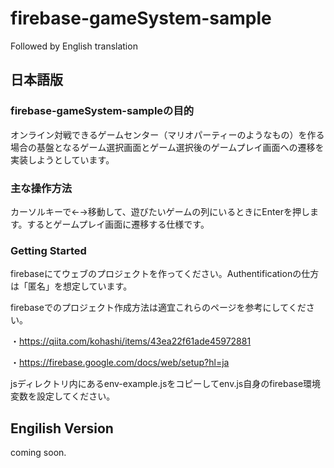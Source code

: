 # firebase-gameSystem-sample

Followed by English translation

## 日本語版

### firebase-gameSystem-sampleの目的
オンライン対戦できるゲームセンター（マリオパーティーのようなもの）を作る場合の基盤となるゲーム選択画面とゲーム選択後のゲームプレイ画面への遷移を実装しようとしています。

### 主な操作方法
カーソルキーで←→移動して、遊びたいゲームの列にいるときにEnterを押します。するとゲームプレイ画面に遷移する仕様です。

### Getting Started

firebaseにてウェブのプロジェクトを作ってください。Authentificationの仕方は「匿名」を想定しています。

firebaseでのプロジェクト作成方法は適宜これらのページを参考にしてください。

・https://qiita.com/kohashi/items/43ea22f61ade45972881

・https://firebase.google.com/docs/web/setup?hl=ja

jsディレクトリ内にあるenv-example.jsをコピーしてenv.js自身のfirebase環境変数を設定してください。

## Engilish Version
coming soon.
